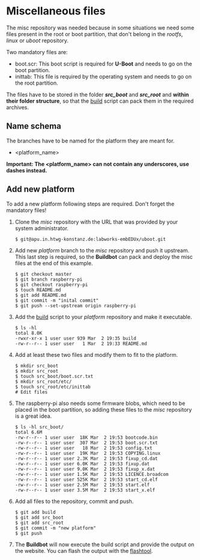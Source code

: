 # Miscellaneous files

The misc repository was needed because in some situations we need some files
present in the root or boot partition, that don't belong in the *rootfs*,
*linux* or *uboot* repository.

Two mandatory files are:
* boot.scr: This boot script is required for **U-Boot** and needs to go on the
  boot partition.
* inittab: This file is required by the operating system and needs to go on the
  root partition.

The files have to be stored in the folder ***src_boot*** and ***src_root*** and
**within their folder structure**, so that the [build](usage/misc/files/build)
script can pack them in the required archives.

## Name schema
The branches have to be named for the platform they are meant for.
* \<platform\_name\>

**Important: The \<platform\_name\> can not contain any underscores, use dashes
instead.**

## Add new platform
To add a new platform following steps are required. Don't forget the mandatory
files!

1. Clone the *misc* repository with the URL that was provided by your system
   administrator.
   ```
   $ git@apu.in.htwg-konstanz.de:labworks-embEDUx/uboot.git
   ```

1. Add new *platform* branch to the *misc* repository and push it upstream.
This last step is required, so the **Buildbot** can pack and deploy the misc
files at the end of this example.
   ```
   $ git checkout master
   $ git branch raspberry-pi
   $ git checkout raspberry-pi
   $ touch README.md
   $ git add README.md
   $ git commit -m "inital commit"
   $ git push --set-upstream origin raspberry-pi 
   ```

1. Add the [build](usage/misc/files/build) script to your *platform* repository
and make it executable.
   ```
   $ ls -hl
   total 8.0K
   -rwxr-xr-x 1 user user 939 Mar  2 19:35 build
   -rw-r--r-- 1 user user   1 Mar  2 19:33 README.md
   ```

1. Add at least these two files and modify them to fit to the platform.
   ```
   $ mkdir src_boot
   $ mkdir src_root
   $ touch src_boot/boot.scr.txt
   $ mkdir src_root/etc/
   $ touch src_root/etc/inittab
   # Edit files
   ```

1. The raspberry-pi also needs some firmware blobs, which need to be placed in
the boot partition, so adding these files to the *misc* repository is a great
idea.
   ```
   $ ls -hl src_boot/
   total 6.6M
   -rw-r--r-- 1 user user  18K Mar  2 19:53 bootcode.bin
   -rw-r--r-- 1 user user  307 Mar  2 19:53 boot.scr.txt
   -rw-r--r-- 1 user user   18 Mar  2 19:53 config.txt
   -rw-r--r-- 1 user user  19K Mar  2 19:53 COPYING.linux
   -rw-r--r-- 1 user user 2.3K Mar  2 19:53 fixup_cd.dat
   -rw-r--r-- 1 user user 6.0K Mar  2 19:53 fixup.dat
   -rw-r--r-- 1 user user 9.0K Mar  2 19:53 fixup_x.dat
   -rw-r--r-- 1 user user 1.5K Mar  2 19:53 LICENCE.broadcom
   -rw-r--r-- 1 user user 525K Mar  2 19:53 start_cd.elf
   -rw-r--r-- 1 user user 2.5M Mar  2 19:53 start.elf
   -rw-r--r-- 1 user user 3.5M Mar  2 19:53 start_x.elf
   ```

1. Add all files to the repository, commit and push.
   ```
   $ git add build
   $ git add src_boot
   $ git add src_root
   $ git commit -m "new platform"
   $ git push
   ```

1. The **Buildbot** will now execute the build script and provide the output on the website. You can flash the output with the [flashtool](usage/flashtool/README.md).
